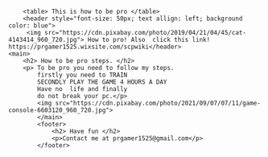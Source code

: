 <html>
    <title> How to be pro </title>
    <body style="font-family: sans serif;">
    
        <table> This is how to be pro </table>
        <header style="font-size: 50px; text allign: left; background color: blue">
         <img src="https://cdn.pixabay.com/photo/2019/04/21/04/45/cat-4143414_960_720.jpg"> How to pro! Also  click this link! https://prgamer1525.wixsite.com/scpwiki</header>
    <main>
        <h2> How to be pro steps. </h2>
        <p> To be pro you need to follow my steps.
            firstly you need to TRAIN
            SECONDLY PLAY THE GAME 4 HOURS A DAY
            Have no  life and finally
            do not break your pc.</p>
            <img src="https://cdn.pixabay.com/photo/2021/09/07/07/11/game-console-6603120_960_720.jpg">
            </main>
            <footer>
                <h2> Have fun </h2>
                <p>Contact me at prgamer1525@gmail.com</p>
            </footer>
   </body style>
        </body>
</html>
